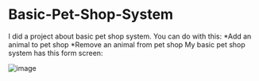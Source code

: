 # Basic-Pet-Shop-System
I did a project about basic pet shop system.
You can do with this: 
*Add an animal to pet shop
*Remove an animal from pet shop
My basic pet shop system has this form screen:

![image](https://user-images.githubusercontent.com/56205378/116782228-877c1280-aa90-11eb-940b-3067900dfda0.png)



